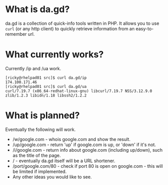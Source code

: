 What is da.gd?
==============

da.gd is a collection of quick-info tools written in PHP. It allows you to use `curl` (or any http client) to quickly retrieve information from an easy-to-remember url.

What currently works?
=====================

Currently /ip and /ua work.
 
    [ricky@rhelpad01 src]$ curl da.gd/ip
    174.100.171.46
    [ricky@rhelpad01 src]$ curl da.gd/ua
    curl/7.19.7 (x86_64-redhat-linux-gnu) libcurl/7.19.7 NSS/3.12.9.0 zlib/1.2.3 libidn/1.18 libssh2/1.2.2


What is planned?
================

Eventually the following will work.

- /w/google.com - whois google.com and show the result.
- /up/google.com - return 'up' if google.com is up, or 'down' if it's not.
- /i/google.com - return info about google.com (including up/down), such as the title of the page.
- / - eventually da.gd itself will be a URL shortener.
- /port/google.com/80 - check if port 80 is open on google.com - this will be limited if implemented.
- Any other ideas you would like to see.